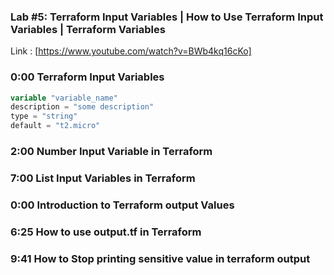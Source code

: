 ### Lab #5: Terraform Input Variables | How to Use Terraform Input Variables | Terraform Variables

Link : [https://www.youtube.com/watch?v=BWb4kq16cKo]


### 0:00 Terraform Input Variables

```tf
variable "variable_name"
description = "some description"
type = "string"
default = "t2.micro"
```
### 2:00 Number Input Variable in Terraform
### 7:00 List Input Variables in Terraform

### 0:00 Introduction to Terraform output Values
### 6:25 How to use output.tf in Terraform
### 9:41 How to Stop printing sensitive value in terraform output

